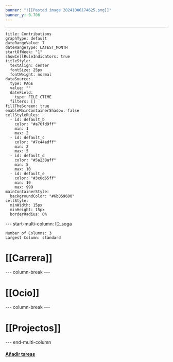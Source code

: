 ```yaml
---
banner: "![[Pasted image 20241006174625.png]]"
banner_y: 0.706
---
```


---

```contributionGraph
title: Contributions
graphType: default
dateRangeValue: 7
dateRangeType: LATEST_MONTH
startOfWeek: "1"
showCellRuleIndicators: true
titleStyle:
  textAlign: center
  fontSize: 25px
  fontWeight: normal
dataSource:
  type: PAGE
  value: ""
  dateField:
    type: FILE_CTIME
  filters: []
fillTheScreen: true
enableMainContainerShadow: false
cellStyleRules:
  - id: default_b
    color: "#a76fd9ff"
    min: 1
    max: 2
  - id: default_c
    color: "#7c44adff"
    min: 2
    max: 5
  - id: default_d
    color: "#5a238aff"
    min: 5
    max: 10
  - id: default_e
    color: "#3c0d65ff"
    min: 10
    max: 999
mainContainerStyle:
  backgroundColor: "#6b059600"
cellStyle:
  minWidth: 15px
  minHeight: 15px
  borderRadius: 0%

```

--- start-multi-column: ID_soga

```column-settings
Number of Columns: 3
Largest Column: standard
```

# [[Carrera]]

--- column-break ---

# [[Ocio]]

--- column-break ---

# [[Projectos]]

--- end-multi-column

#### [Añadir tareas](Tareas.md)

